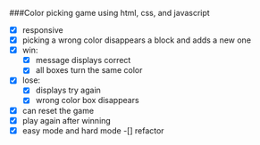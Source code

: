 
###Color picking game using html, css, and javascript
-[x] responsive
-[x] picking a wrong color disappears a block and adds a new one
-[x] win: 
	-[x] message displays correct
	-[x] all boxes turn the same color
-[x] lose:
	-[x] displays try again
	-[x] wrong color box disappears
-[x] can reset the game
-[x] play again after winning
-[x] easy mode and hard mode
-[] refactor
